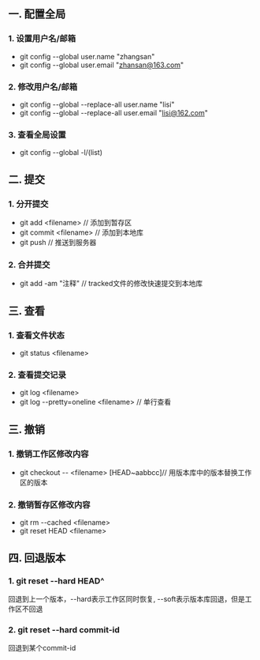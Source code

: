 ## 一. 配置全局
### 1. 设置用户名/邮箱
* git config --global user.name "zhangsan"
* git config --global user.email "zhansan@163.com"
### 2. 修改用户名/邮箱
* git config --global --replace-all user.name "lisi"
* git config --global --replace-all user.email "lisi@162.com"
### 3. 查看全局设置
* git config --global -l/(list)
## 二. 提交
### 1. 分开提交
* git add \<filename> // 添加到暂存区
* git commit \<filename> // 添加到本地库
* git push // 推送到服务器
### 2. 合并提交
* git add -am "注释" // tracked文件的修改快速提交到本地库
## 三. 查看
### 1. 查看文件状态
* git status \<filename>
### 2. 查看提交记录
* git log \<filename>
* git log --pretty=oneline \<filename> // 单行查看
## 三. 撤销
### 1. 撤销工作区修改内容
* git checkout -- \<filename>  [HEAD~aabbcc]// 用版本库中的版本替换工作区的版本
### 2. 撤销暂存区修改内容
* git rm --cached \<filename>
* git reset HEAD \<filename>
## 四. 回退版本
### 1. git reset --hard HEAD^ 
回退到上一个版本，--hard表示工作区同时恢复, --soft表示版本库回退，但是工作区不回退
### 2. git reset --hard commit-id
回退到某个commit-id
